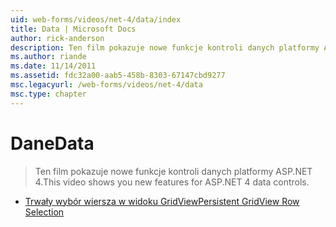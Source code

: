 ```yaml
---
uid: web-forms/videos/net-4/data/index
title: Data | Microsoft Docs
author: rick-anderson
description: Ten film pokazuje nowe funkcje kontroli danych platformy ASP.NET 4.
ms.author: riande
ms.date: 11/14/2011
ms.assetid: fdc32a00-aab5-458b-8303-67147cbd9277
msc.legacyurl: /web-forms/videos/net-4/data
msc.type: chapter
---
```

<a name="data"></a><span data-ttu-id="afa0f-103">Dane</span><span class="sxs-lookup"><span data-stu-id="afa0f-103">Data</span></span>
====================
> <span data-ttu-id="afa0f-104">Ten film pokazuje nowe funkcje kontroli danych platformy ASP.NET 4.</span><span class="sxs-lookup"><span data-stu-id="afa0f-104">This video shows you new features for ASP.NET 4 data controls.</span></span>


- [<span data-ttu-id="afa0f-105">Trwały wybór wiersza w widoku GridView</span><span class="sxs-lookup"><span data-stu-id="afa0f-105">Persistent GridView Row Selection</span></span>](aspnet-4-quick-hit-persistent-gridview-row-selection.md)
